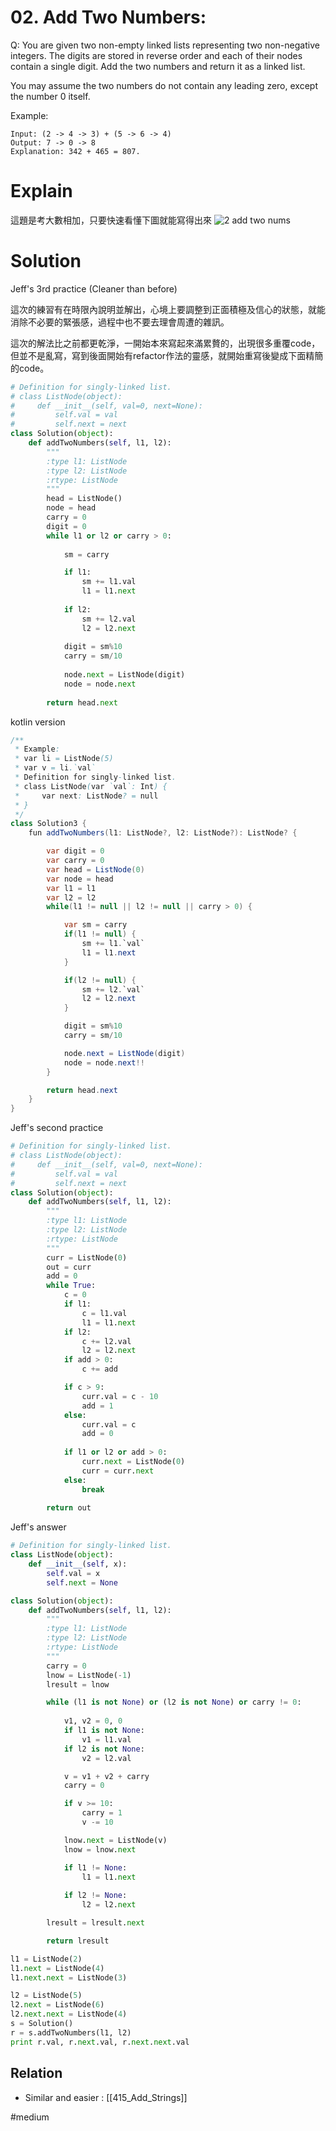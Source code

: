 # 02. Add Two Numbers:
Q: You are given two non-empty linked lists representing two non-negative integers. The digits are stored in reverse order and each of their nodes contain a single digit. Add the two numbers and return it as a linked list.

You may assume the two numbers do not contain any leading zero, except the number 0 itself.

Example:
```
Input: (2 -> 4 -> 3) + (5 -> 6 -> 4)
Output: 7 -> 0 -> 8
Explanation: 342 + 465 = 807.
```

# Explain
這題是考大數相加，只要快速看懂下圖就能寫得出來
![2 add two nums](imgs/2_add_two_nums.jpg)

# Solution
Jeff's 3rd practice (Cleaner than before)

這次的練習有在時限內說明並解出，心境上要調整到正面積極及信心的狀態，就能消除不必要的緊張感，過程中也不要去理會周遭的雜訊。

這次的解法比之前都更乾淨，一開始本來寫起來滿累贅的，出現很多重覆code，但並不是亂寫，寫到後面開始有refactor作法的靈感，就開始重寫後變成下面精簡的code。
```python
# Definition for singly-linked list.
# class ListNode(object):
#     def __init__(self, val=0, next=None):
#         self.val = val
#         self.next = next
class Solution(object):
    def addTwoNumbers(self, l1, l2):
        """
        :type l1: ListNode
        :type l2: ListNode
        :rtype: ListNode
        """
        head = ListNode()
        node = head
        carry = 0
        digit = 0
        while l1 or l2 or carry > 0:
            
            sm = carry

            if l1:
                sm += l1.val
                l1 = l1.next
                
            if l2:
                sm += l2.val
                l2 = l2.next
                           
            digit = sm%10
            carry = sm/10
            
            node.next = ListNode(digit)
            node = node.next
            
        return head.next
```

kotlin version
```java kotlin
/**
 * Example:
 * var li = ListNode(5)
 * var v = li.`val`
 * Definition for singly-linked list.
 * class ListNode(var `val`: Int) {
 *     var next: ListNode? = null
 * }
 */
class Solution3 {
    fun addTwoNumbers(l1: ListNode?, l2: ListNode?): ListNode? {

        var digit = 0
        var carry = 0
        var head = ListNode(0)
        var node = head
        var l1 = l1
        var l2 = l2
        while(l1 != null || l2 != null || carry > 0) {

            var sm = carry
            if(l1 != null) {
                sm += l1.`val`
                l1 = l1.next
            }

            if(l2 != null) {
                sm += l2.`val`
                l2 = l2.next
            }

            digit = sm%10
            carry = sm/10

            node.next = ListNode(digit)
            node = node.next!!
        }

        return head.next
    }
}
```


Jeff's second practice
```python
# Definition for singly-linked list.
# class ListNode(object):
#     def __init__(self, val=0, next=None):
#         self.val = val
#         self.next = next
class Solution(object):
    def addTwoNumbers(self, l1, l2):
        """
        :type l1: ListNode
        :type l2: ListNode
        :rtype: ListNode
        """
        curr = ListNode(0)
        out = curr
        add = 0
        while True:
            c = 0
            if l1:
                c = l1.val
                l1 = l1.next
            if l2:
                c += l2.val
                l2 = l2.next
            if add > 0:
                c += add

            if c > 9:
                curr.val = c - 10
                add = 1
            else:
                curr.val = c
                add = 0
                
            if l1 or l2 or add > 0:
                curr.next = ListNode(0)
                curr = curr.next
            else:
                break
        
        return out
```

Jeff's answer
```python
# Definition for singly-linked list.
class ListNode(object):
    def __init__(self, x):
        self.val = x
        self.next = None

class Solution(object):
    def addTwoNumbers(self, l1, l2):
        """
        :type l1: ListNode
        :type l2: ListNode
        :rtype: ListNode
        """
        carry = 0
        lnow = ListNode(-1)
        lresult = lnow

        while (l1 is not None) or (l2 is not None) or carry != 0:
            
            v1, v2 = 0, 0
            if l1 is not None:
                v1 = l1.val
            if l2 is not None:
                v2 = l2.val

            v = v1 + v2 + carry
            carry = 0

            if v >= 10:
                carry = 1
                v -= 10

            lnow.next = ListNode(v)
            lnow = lnow.next

            if l1 != None:
                l1 = l1.next
            
            if l2 != None:
                l2 = l2.next

        lresult = lresult.next

        return lresult

l1 = ListNode(2)
l1.next = ListNode(4)
l1.next.next = ListNode(3)

l2 = ListNode(5)
l2.next = ListNode(6)
l2.next.next = ListNode(4)
s = Solution()
r = s.addTwoNumbers(l1, l2)
print r.val, r.next.val, r.next.next.val
```

## Relation
- Similar and easier : [[415_Add_Strings]]


#medium